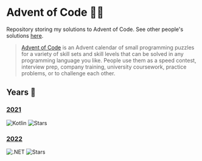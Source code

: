 # Advent of Code 🎄🌟
Repository storing my solutions to Advent of Code. See other people's solutions [here][awesome].

> [Advent of Code][aoc] is an Advent calendar of small programming puzzles for a variety of skill sets and skill levels that can be solved in any programming language you like. People use them as a speed contest, interview prep, company training, university coursework, practice problems, or to challenge each other.

## Years 📅
### [2021](aoc-2021-kotlin)
![Kotlin](https://img.shields.io/badge/Kotlin-grey?logo=Kotlin)
![Stars](https://img.shields.io/badge/🌟%20stars-50/50-orange)

### [2022](aoc-2022-dotnet)
![.NET](https://img.shields.io/badge/.NET-grey?logo=.NET)
![Stars](https://img.shields.io/badge/🌟%20stars-10/50-orange)

[awesome]: https://github.com/Bogdanp/awesome-advent-of-code
[aoc]: https://adventofcode.com

